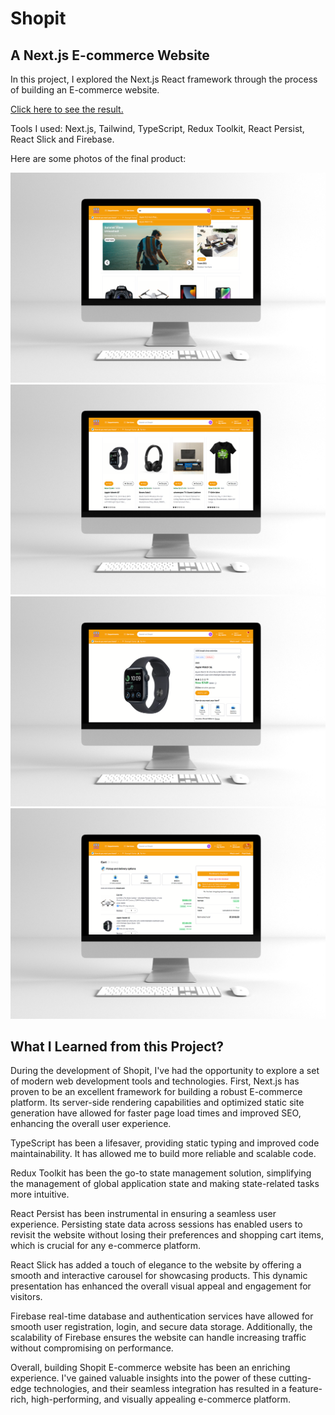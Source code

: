 # Shopit

## A Next.js E-commerce Website

In this project, I explored the Next.js React framework through the process of building an E-commerce website.

[Click here to see the result.]()

Tools I used: Next.js, Tailwind, TypeScript, Redux Toolkit, React Persist, React Slick and Firebase.

Here are some photos of the final product:

![Desktop-View](/public/assets/images/screenshots/1.png "Desktop-View")
![Desktop-View](/public/assets/images/screenshots/2.png "Desktop-View")
![Desktop-View](/public/assets/images/screenshots/3.png "Desktop-View")
![Desktop-View](/public/assets/images/screenshots/4.png "Desktop-View")

## What I Learned from this Project?

During the development of Shopit, I've had the opportunity to explore a set of modern web development tools and technologies. First, Next.js has proven to be an excellent framework for building a robust E-commerce platform. Its server-side rendering capabilities and optimized static site generation have allowed for faster page load times and improved SEO, enhancing the overall user experience.

TypeScript has been a lifesaver, providing static typing and improved code maintainability. It has allowed me to build more reliable and scalable code.

Redux Toolkit has been the go-to state management solution, simplifying the management of global application state and making state-related tasks more intuitive.

React Persist has been instrumental in ensuring a seamless user experience. Persisting state data across sessions has enabled users to revisit the website without losing their preferences and shopping cart items, which is crucial for any e-commerce platform.

React Slick has added a touch of elegance to the website by offering a smooth and interactive carousel for showcasing products. This dynamic presentation has enhanced the overall visual appeal and engagement for visitors.

Firebase real-time database and authentication services have allowed for smooth user registration, login, and secure data storage. Additionally, the scalability of Firebase ensures the website can handle increasing traffic without compromising on performance.

Overall, building Shopit E-commerce website has been an enriching experience. I've gained valuable insights into the power of these cutting-edge technologies, and their seamless integration has resulted in a feature-rich, high-performing, and visually appealing e-commerce platform.
